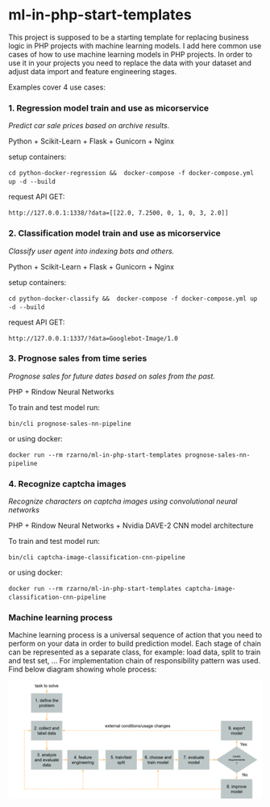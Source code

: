 # ml-in-php-start-templates
This project is supposed to be a starting template for replacing business logic in PHP projects with machine learning models. 
I add here common use cases of how to use machine learning models in PHP projects.
In order to use it in your projects you need to replace the data with your dataset and adjust data import and feature engineering stages. 

Examples cover 4 use cases:

### 1. Regression model train and use as micorservice

   *Predict car sale prices based on archive results.*

   Python + Scikit-Learn + Flask + Gunicorn + Nginx

   setup containers:

   `cd python-docker-regression &&  docker-compose -f docker-compose.yml up -d --build`

   request API GET:

   `http://127.0.0.1:1338/?data=[[22.0, 7.2500, 0, 1, 0, 3, 2.0]]`

### 2. Classification model train and use as micorservice

   *Classify user agent into indexing bots and others.*

   Python + Scikit-Learn + Flask + Gunicorn + Nginx

   setup containers:

   `cd python-docker-classify &&  docker-compose -f docker-compose.yml up -d --build`

   request API GET:

   `http://127.0.0.1:1337/?data=Googlebot-Image/1.0`

### 3. Prognose sales from time series

   *Prognose sales for future dates based on sales from the past.*

   PHP + Rindow Neural Networks

   To train and test model run:

   `bin/cli prognose-sales-nn-pipeline`

   or using docker:

   `docker run --rm rzarno/ml-in-php-start-templates prognose-sales-nn-pipeline`

### 4. Recognize captcha images

   *Recognize characters on captcha images using convolutional neural networks*

   PHP + Rindow Neural Networks + Nvidia DAVE-2 CNN model architecture

   To train and test model run:

   `bin/cli captcha-image-classification-cnn-pipeline`

   or using docker:

   `docker run --rm rzarno/ml-in-php-start-templates captcha-image-classification-cnn-pipeline`

### Machine learning process
Machine learning process is a universal sequence of action that you need to perform on your data in order to build prediction model.
Each stage of chain can be represented as a separate class, for example: load data, split to train and test set, ...
For implementation chain of responsibility pattern was used. Find below diagram showing whole process:

<img src="gallery/machine_learning_pipeline.png" width="1000" />
